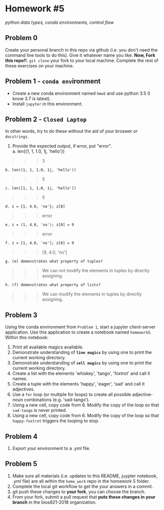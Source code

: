 # Homework \#5
*python data types, conda environments, control flow*  


## Problem 0
Create your personal branch in this repo via github (i.e. you don't need the command line
tools to do this). Give it whatever name you like. **Now, Fork this repo!!**. `git clone`
your fork to your local machine. Complete the rest of these exercises on your machine.

## Problem 1 - `conda env`ironment
- Create a new conda environment named `hmw5` and use python 3.5 (I know 3.7 is latest).
- Install `jupyter` in this environment.


## Problem 2 - `Closed Laptop`
In other words, try to do these without the aid of your broswer or `docstrings`.
1. Provide the expected output, if error, put "error".  
    a. len({1, 1, 1.0, 1j, 'hello'})
>>> 3

    b. len((1, 1, 1.0, 1j, 'hello'))
>>> 5

    c. len([1, 1, 1.0, 1j, 'hello'])
>>> 5

    d. z = {1, 4.0, 'no'}; z[0]
>>> error

    e. z = (1, 4.0, 'no'); z[0] = 9
>>> error

    f. z = [1, 4.0, 'no']; z[0] = 9
>>> [9, 4.0, 'no']

    g. (e) demonstrates what property of tuples?
>>> We can not modify the elements in tuples by directly assigning. 

    h. (f) demonstrates what property of lists?
>>> We can modify the elements in tuples by directly assigning. 
    
## Problem 3
Using the conda environment from `Problem 1`, start a jupyter client-server application. Use
this application to create a notebook named `homework5`. Within this notebook:
1. Print all available magics available.  
2. Demonstrate understanding of **`line magics`** by using one to print the current working directory.  
3. Demonstrate understanding of **`cell magics`** by using one to print the current working directory.  
4. Create a list with the elements 'whiskey', 'tango', 'foxtrot' and call it names.  
5. Create a tuple with the elements 'happy', 'eager', 'sad' and call it adjectives.  
6. Use a `for` loop (or multiple for loops) to create all possible adjective-noun combinations (e.g. 'sad-tango').  
7. Using a new cell, copy code from 6. Modify the copy of the loop so that `sad-tango` is never printed.  
8. Using a new cell, copy code from 6. Modify the copy of the loop so that `happy-foxtrot` triggers the looping to stop.  

## Problem 4
1. Export your environment to a .yml file.

## Problem 5
1. Make sure all materials (i.e. updates to this README, juypter notebook, .yml file) are all
within the `home_work` repo in the homework 5 folder.
2. Complete the local git workflow to get the your answers in a commit.
3. git push these changes to **your fork**, you can choose the branch.
4. From your fork, submit a pull request that **puts these changes in your branch** in the bios821-2018 organization.